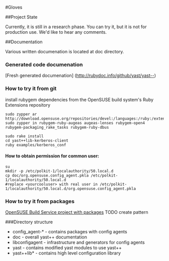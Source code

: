 #Gloves


##Project State

Currently, it is still in a research phase.
You can try it, but it is not for production use. We'd like to hear any comments.

##Documentation

Various written documenation is located at doc directory.

### Generated code documenation
[Fresh generated documenation] (http://rubydoc.info/github/yast/yast--)

### How to try it from git
install rubygem dependencies from the OpenSUSE build system's Ruby Extensions repository

    sudo zypper ar http://download.opensuse.org/repositories/devel:/languages:/ruby:/extensions/openSUSE_12.1/devel:languages:ruby:extensions.repo
    sudo zypper in rubygem-ruby-augeas augeas-lenses rubygem-open4 rubygem-packaging_rake_tasks rubygem-ruby-dbus

    sudo rake install
    cd yast++lib-kerberos-client
    ruby examples/kerberos_conf


#### How to obtain permission for common user:
    su
    mkdir -p /etc/polkit-1/localauthority/50.local.d
    cp doc/org.opensuse.config_agent.pkla /etc/polkit-1/localauthority/50.local.d
    #replace <yourcooluser> with real user in /etc/polkit-1/localauthority/50.local.d/org.opensuse.config_agent.pkla

### How to try it from packages
[OpenSUSE Build Service project with packages](https://build.opensuse.org/project/show?project=YaST:Head:YaST%2B%2B)
TODO create pattern

  


###Directory structure
* config_agent-* - contains packages with config agents
* doc - overall yast++ documentation
* libconfigagent - infrastructure and generators for config agents
* yast - contains modified yast modules to use yast++
* yast++lib* - contains high level configuration library

